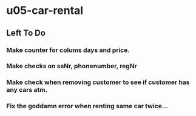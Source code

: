 # u05-car-rental

## Left To Do
### Make counter for colums days and price.
### Make checks on ssNr, phonenumber, regNr
### Make check when removing customer to see if customer has any cars atm.
### Fix the goddamn error when renting same car twice...